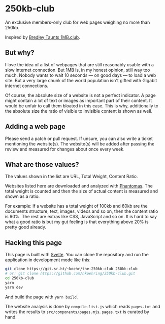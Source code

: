 # 250kb-club

An exclusive members-only club for web pages weighing no more than 250kb.

Inspired by [Bredley Taunts 1MB.club](https://1mb.club/).

## But why?

I love the idea of a list of webpages that are still reasonably usable with a slow internet connection. But 1MB is, in my honest opinion, still way too much. Nobody wants to wait 10 seconds — on good days — to load a web site. But a very large chunk of the world population isn't gifted with Gigabit internet connections.

Of course, the absolute size of a website is not a perfect indicator. A page might contain a lot of text or images as important part of their content. It would be unfair to call them bloated in this case. This is why, additionally to the absolute size the ratio of visible to invisible content is shown as well.

## Adding a web page

Please send a patch or pull request. If unsure, you can also write a ticket mentioning the website(s). The website(s) will be added after passing the review and measured for changes about once every week.

## What are those values?

The values shown in the list are URL, Total Weight, Content Ratio.

Websites listed here are downloaded and analyzed with
[Phantomas](https://github.com/macbre/phantomas).
The total weight is counted and then the size of actual content is measured
and shown as a ratio.

For example: If a website has a total weight of 100kb and 60kb are the
documents structure, text, images, videos and so on, then the content ratio
is 60%. The rest are extras like CSS, JavaScript and so on. It is hard to
say what a good ratio is but my gut feeling is that everything above 20% is
pretty good already.

## Hacking this page

This page is built with [Svelte](https://svelte.dev). You can clone the repository and run the application in development mode like this:

```sh
git clone https://git.sr.ht/~koehr/the-250kb-club 250kb-club
# or: git clone https://github.com/nkoehring/250kb-club.git
cd 250kb-club
yarn
yarn dev
```

And build the page with `yarn build`.

The website analysis is done by `compile-list.js` which reads `pages.txt` and
writes the results to `src/components/pages.mjs`. `pages.txt` is curated by hand.
